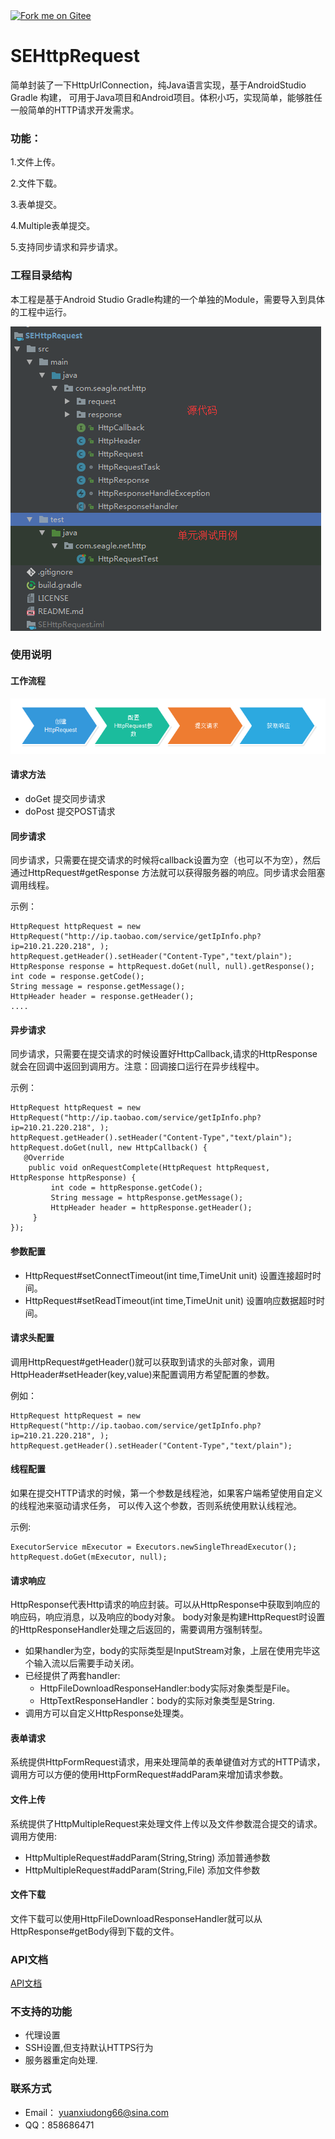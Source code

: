 <a href='https://gitee.com/seagle/SEHttpRequest'>
    <img src='https://gitee.com/seagle/SEHttpRequest/widgets/widget_2.svg' alt='Fork me on Gitee'></img>
</a>

# SEHttpRequest
简单封装了一下HttpUrlConnection，纯Java语言实现，基于AndroidStudio Gradle 构建，
可用于Java项目和Android项目。体积小巧，实现简单，能够胜任一般简单的HTTP请求开发需求。

### 功能：

1.文件上传。

2.文件下载。

3.表单提交。

4.Multiple表单提交。

5.支持同步请求和异步请求。

### 工程目录结构

本工程是基于Android Studio Gradle构建的一个单独的Module，需要导入到具体的工程中运行。

![工程目录结构](doc/project_structure.png)

### 使用说明

#### 工作流程

![工程目录结构](doc/work_flow.png)

#### 请求方法

-  doGet 提交同步请求
-  doPost 提交POST请求

#### 同步请求
同步请求，只需要在提交请求的时候将callback设置为空（也可以不为空），然后通过HttpRequest#getResponse
方法就可以获得服务器的响应。同步请求会阻塞调用线程。

示例：

```
HttpRequest httpRequest = new HttpRequest("http://ip.taobao.com/service/getIpInfo.php?ip=210.21.220.218", );
httpRequest.getHeader().setHeader("Content-Type","text/plain");
HttpResponse response = httpRequest.doGet(null, null).getResponse();
int code = response.getCode();
String message = response.getMessage();
HttpHeader header = response.getHeader();
....
```

#### 异步请求
同步请求，只需要在提交请求的时候设置好HttpCallback,请求的HttpResponse就会在回调中返回到调用方。注意：回调接口运行在异步线程中。

示例：
```
HttpRequest httpRequest = new HttpRequest("http://ip.taobao.com/service/getIpInfo.php?ip=210.21.220.218", );
httpRequest.getHeader().setHeader("Content-Type","text/plain");
httpRequest.doGet(null, new HttpCallback() {
   @Override
    public void onRequestComplete(HttpRequest httpRequest, HttpResponse httpResponse) {
         int code = httpResponse.getCode();
         String message = httpResponse.getMessage();
         HttpHeader header = httpResponse.getHeader();
     }
});
```


#### 参数配置
- HttpRequest#setConnectTimeout(int time,TimeUnit unit)  设置连接超时时间。
- HttpRequest#setReadTimeout(int time,TimeUnit unit)  设置响应数据超时时间。

#### 请求头配置
调用HttpRequest#getHeader()就可以获取到请求的头部对象，调用HttpHeader#setHeader(key,value)来配置调用方希望配置的参数。

例如：
```
HttpRequest httpRequest = new HttpRequest("http://ip.taobao.com/service/getIpInfo.php?ip=210.21.220.218", );
httpRequest.getHeader().setHeader("Content-Type","text/plain");
```
#### 线程配置
如果在提交HTTP请求的时候，第一个参数是线程池，如果客户端希望使用自定义的线程池来驱动请求任务，
可以传入这个参数，否则系统使用默认线程池。

示例:
```
ExecutorService mExecutor = Executors.newSingleThreadExecutor();
httpRequest.doGet(mExecutor, null);
```

#### 请求响应
HttpResponse代表Http请求的响应封装。可以从HttpResponse中获取到响应的响应码，响应消息，以及响应的body对象。
body对象是构建HttpRequest时设置的HttpResponseHandler处理之后返回的，需要调用方强制转型。
-  如果handler为空，body的实际类型是InputStream对象，上层在使用完毕这个输入流以后需要手动关闭。
-  已经提供了两套handler:
    -  HttpFileDownloadResponseHandler:body实际对象类型是File。
    -  HttpTextResponseHandler：body的实际对象类型是String.
-  调用方可以自定义HttpResponse处理类。

#### 表单请求
系统提供HttpFormRequest请求，用来处理简单的表单键值对方式的HTTP请求，
调用方可以方便的使用HttpFormRequest#addParam来增加请求参数。

#### 文件上传
系统提供了HttpMultipleRequest来处理文件上传以及文件参数混合提交的请求。
调用方使用:
- HttpMultipleRequest#addParam(String,String) 添加普通参数
- HttpMultipleRequest#addParam(String,File) 添加文件参数
#### 文件下载
文件下载可以使用HttpFileDownloadResponseHandler就可以从HttpResponse#getBody得到下载的文件。

### API文档
[API文档](./doc/index.html)

### 不支持的功能
- 代理设置
- SSH设置,但支持默认HTTPS行为
- 服务器重定向处理.

### 联系方式
- Email： yuanxiudong66@sina.com
- QQ：858686471